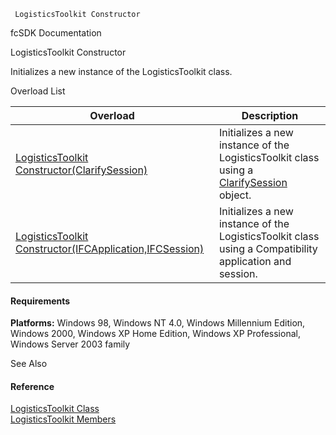 ﻿     LogisticsToolkit Constructor                                                   

fcSDK Documentation

LogisticsToolkit Constructor

Initializes a new instance of the LogisticsToolkit class.

Overload List

| Overload | Description |
| --- | --- |
| [LogisticsToolkit Constructor(ClarifySession)](FChoice.Toolkits.Clarify~FChoice.Toolkits.Clarify.Logistics.LogisticsToolkit~_ctor(ClarifySession).md) | Initializes a new instance of the LogisticsToolkit class using a [ClarifySession](fcSDK~FChoice.Foundation.Clarify.ClarifySession.md) object.   |
| [LogisticsToolkit Constructor(IFCApplication,IFCSession)](FChoice.Toolkits.Clarify~FChoice.Toolkits.Clarify.Logistics.LogisticsToolkit~_ctor(IFCApplication,IFCSession).md) | Initializes a new instance of the LogisticsToolkit class using a Compatibility application and session.   |

#### Requirements

**Platforms:** Windows 98, Windows NT 4.0, Windows Millennium Edition, Windows 2000, Windows XP Home Edition, Windows XP Professional, Windows Server 2003 family

See Also

#### Reference

[LogisticsToolkit Class](FChoice.Toolkits.Clarify~FChoice.Toolkits.Clarify.Logistics.LogisticsToolkit.md)  
[LogisticsToolkit Members](FChoice.Toolkits.Clarify~FChoice.Toolkits.Clarify.Logistics.LogisticsToolkit_members.md)